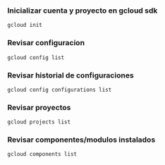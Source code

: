 ### Inicializar cuenta y proyecto en gcloud sdk
~~~
gcloud init
~~~

### Revisar configuracion
~~~
gcloud config list
~~~

### Revisar historial de configuraciones
~~~
gcloud config configurations list
~~~

### Revisar proyectos
~~~
gcloud projects list
~~~

### Revisar componentes/modulos instalados
~~~
gcloud components list
~~~

